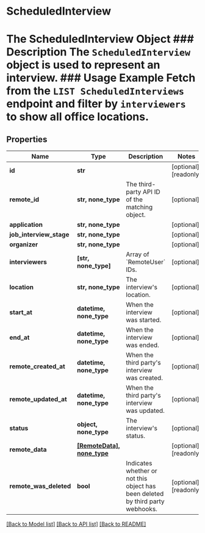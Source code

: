 # ScheduledInterview

# The ScheduledInterview Object ### Description The `ScheduledInterview` object is used to represent an interview. ### Usage Example Fetch from the `LIST ScheduledInterviews` endpoint and filter by `interviewers` to show all office locations.

## Properties
Name | Type | Description | Notes
------------ | ------------- | ------------- | -------------
**id** | **str** |  | [optional] [readonly] 
**remote_id** | **str, none_type** | The third-party API ID of the matching object. | [optional] 
**application** | **str, none_type** |  | [optional] 
**job_interview_stage** | **str, none_type** |  | [optional] 
**organizer** | **str, none_type** |  | [optional] 
**interviewers** | **[str, none_type]** | Array of &#x60;RemoteUser&#x60; IDs. | [optional] 
**location** | **str, none_type** | The interview&#39;s location. | [optional] 
**start_at** | **datetime, none_type** | When the interview was started. | [optional] 
**end_at** | **datetime, none_type** | When the interview was ended. | [optional] 
**remote_created_at** | **datetime, none_type** | When the third party&#39;s interview was created. | [optional] 
**remote_updated_at** | **datetime, none_type** | When the third party&#39;s interview was updated. | [optional] 
**status** | **object, none_type** | The interview&#39;s status. | [optional] 
**remote_data** | [**[RemoteData], none_type**](RemoteData.md) |  | [optional] [readonly] 
**remote_was_deleted** | **bool** | Indicates whether or not this object has been deleted by third party webhooks. | [optional] [readonly] 

[[Back to Model list]](../README.md#documentation-for-models) [[Back to API list]](../README.md#documentation-for-api-endpoints) [[Back to README]](../README.md)


